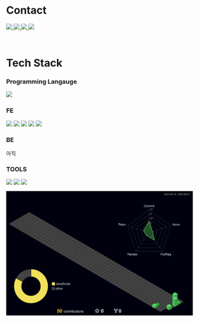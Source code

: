 # Contact

<a href="https://www.instagram.com/_dlrkawo/"> <img src="https://img.shields.io/badge/Instagram-E4405F?style=for-the-badge&logo=instagram&logoColor=white"/> </a>
<a href="https://github.com/dlrkawo"> <img src="https://img.shields.io/badge/GitHub-181717?style=for-the-badge&logo=github&logoColor=white"/> </a>
<a href="https://recondite-salute-14b.notion.site/24f0a17c91ac8022b3c3d68ed12ae4ed?pvs=74"> <img src="https://img.shields.io/badge/Notion-000000?style=for-the-badge&logo=notion&logoColor=white"/> </a>
<a href="mailto:leegamgam121@gmail.com"> <img src="https://img.shields.io/badge/Gmail-D14836?style=for-the-badge&logo=gmail&logoColor=white"/> </a>

<br>

# Tech Stack
### Programming Langauge
<a> <img src="https://img.shields.io/badge/python-%233776AB.svg?&style=for-the-badge&logo=python&logoColor=white" /> </a>

### FE
<a> <img src="https://img.shields.io/badge/html5-%23E34F26.svg?&style=for-the-badge&logo=html5&logoColor=white" /> </a>
<a> <img src="https://img.shields.io/badge/css3-%231572B6.svg?&style=for-the-badge&logo=css3&logoColor=white" /> </a>
<a> <img src="https://img.shields.io/badge/javascript-%23F7DF1E.svg?&style=for-the-badge&logo=javascript&logoColor=black" /> </a>
<a> <img src="https://img.shields.io/badge/react-%2361DAFB.svg?&style=for-the-badge&logo=react&logoColor=black" /> </a>
<a> <img src="https://img.shields.io/badge/styled--components-%23DB7093.svg?&style=for-the-badge&logo=styled-components&logoColor=white" /> </a>

  
### BE
아직

### TOOLS
<a> <img src="https://img.shields.io/badge/notion-%23000000.svg?&style=for-the-badge&logo=notion&logoColor=white" /> </a>
<a> <img src="https://img.shields.io/badge/github-%23181717.svg?&style=for-the-badge&logo=github&logoColor=white" /> </a>
<a> <img src="https://img.shields.io/badge/figma-%23F24E1E.svg?&style=for-the-badge&logo=figma&logoColor=white" /> </a>

![3D Profile](./profile-3d-contrib/profile-night-green.svg)

